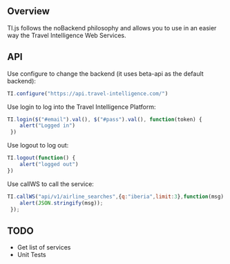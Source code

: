 ## Overview

   TI.js follows the noBackend philosophy and allows you to use in an easier way the Travel Intelligence Web Services.

## API

Use configure to change the backend (it uses beta-api as the default backend):

```javascript
TI.configure("https://api.travel-intelligence.com/")
```

Use login to log into the Travel Intelligence Platform:

```javascript
TI.login($("#email").val(), $("#pass").val(), function(token) {
    alert("Logged in")
 })
```

Use logout to log out:

```javascript
TI.logout(function() {
    alert("logged out")
})
```

Use callWS to call the service:

```javascript
TI.callWS("api/v1/airline_searches",{q:"iberia",limit:3},function(msg) {
    alert(JSON.stringify(msg));
 });
```

## TODO

* Get list of services
* Unit Tests
